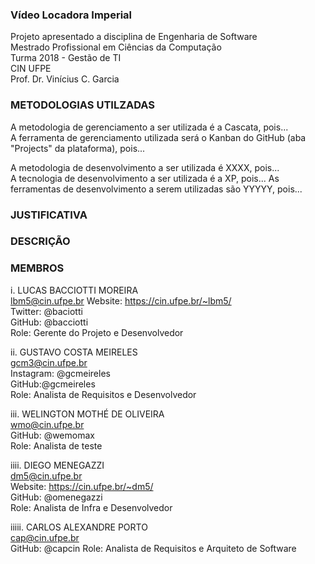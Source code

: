 ### Vídeo Locadora Imperial  
Projeto apresentado a disciplina de Engenharia de Software  
Mestrado Profissional em Ciências da Computação  
Turma 2018 - Gestão de TI  
CIN UFPE  
Prof. Dr. Vinícius C. Garcia  

### METODOLOGIAS UTILZADAS  
A metodologia de gerenciamento a ser utilizada é a Cascata, pois...  
A ferramenta de gerenciamento utilizada será o Kanban do GitHub (aba "Projects" da plataforma), pois...  

A metodologia de desenvolvimento a ser utilizada é XXXX, pois...  
A tecnologia de desenvolvimento a ser utilizada é a XP, pois...
As ferramentas de desenvolvimento a serem utilizadas são YYYYY, pois...  


### JUSTIFICATIVA

### DESCRIÇÃO

### MEMBROS  
i. LUCAS BACCIOTTI MOREIRA   
lbm5@cin.ufpe.br
Website: https://cin.ufpe.br/~lbm5/    
Twitter: @baciotti  
GitHub: @bacciotti  
Role: Gerente do Projeto e Desenvolvedor  

ii. GUSTAVO COSTA MEIRELES  
gcm3@cin.ufpe.br  
Instagram: @gcmeireles   
GitHub:@gcmeireles  
Role: Analista de Requisitos e Desenvolvedor   

iii. WELINGTON MOTHÉ DE OLIVEIRA  
wmo@cin.ufpe.br  
GitHub: @wemomax  
Role: Analista de teste  

iiii. DIEGO MENEGAZZI  
dm5@cin.ufpe.br  
Website: https://cin.ufpe.br/~dm5/  
GitHub: @omenegazzi  
Role: Analista de Infra e Desenvolvedor  

iiiii. CARLOS ALEXANDRE PORTO  
cap@cin.ufpe.br  
GitHub: @capcin
Role: Analista de Requisitos e Arquiteto de Software   
